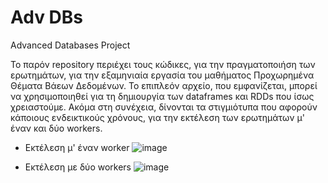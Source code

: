 # Adv DBs
 Advanced Databases Project

To παρόν repository περιέχει τους κώδικες, για την πραγματοποιήση των ερωτημάτων, για την εξαμηνιαία εργασία του μαθήματος Προχωρημένα Θέματα Βάεων Δεδομένων. Το επιπλεόν αρχείο, που εμφανίζεται, μπορεί να χρησιμοποιηθεί για τη δημιουργία των dataframes και RDDs που ίσως χρειαστούμε. Ακόμα στη συνέχεια, δίνονται τα στιγμιότυπα που αφορούν κάποιους ενδεικτικούς χρόνους, για την εκτέλεση των ερωτημάτων μ' έναν και δύο workers.

* Εκτέλεση μ' έναν worker
![image](https://user-images.githubusercontent.com/115941066/216767858-47f92b0e-52a6-40b2-95b7-218995d888c1.png)

* Εκτέλεση με δύο workers
![image](https://user-images.githubusercontent.com/115941066/216767898-c4c80a3b-e2b5-4f44-a027-25209b2f948d.png)
